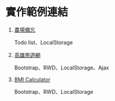 # 實作範例連結

1. [農場備忘](https://eden90267.github.io/hex-js/ch10/localstorage-hwTalk/)

    Todo list、LocalStorage

2. [高雄旅遊網](https://eden90267.github.io/hex-js/hw1/)

    Bootstrap、RWD、LocalStorage、Ajax
    
3. [BMI Calculator](https://eden90267.github.io/hex-js/hw2/)

    Bootstrap、RWD、LocalStorage